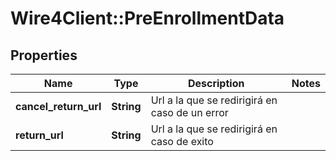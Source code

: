 # Wire4Client::PreEnrollmentData

## Properties
Name | Type | Description | Notes
------------ | ------------- | ------------- | -------------
**cancel_return_url** | **String** | Url a la que se redirigirá en caso de un error | 
**return_url** | **String** | Url a la que se redirigirá en caso de exito | 


